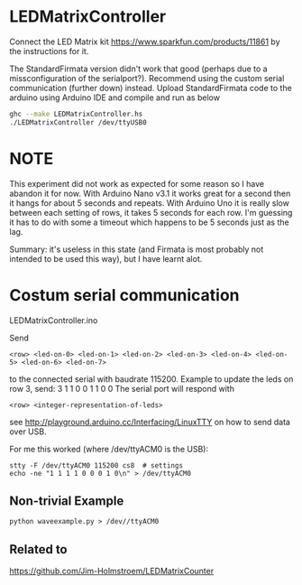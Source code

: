 # LEDMatrixController
Connect the LED Matrix kit https://www.sparkfun.com/products/11861 by the instructions for it.

The StandardFirmata version didn't work that good (perhaps due to a missconfiguration of the serialport?). Recommend using the custom serial communication (further down) instead.
Upload StandardFirmata code to the arduino using Arduino IDE and compile and run as below

```bash
ghc --make LEDMatrixController.hs
./LEDMatrixController /dev/ttyUSB0
```

# NOTE
This experiment did not work as expected for some reason so I have abandon it for now.
With Arduino Nano v3.1 it works great for a second then it hangs for about 5 seconds and repeats.
With Arduino Uno it is really slow between each setting of rows, it takes 5 seconds for each row.
I'm guessing it has to do with some a timeout which happens to be 5 seconds just as the lag.


Summary: it's useless in this state (and Firmata is most probably not intended to be used this way), but I have learnt alot.


# Costum serial communication
LEDMatrixController.ino

Send
```
<row> <led-on-0> <led-on-1> <led-on-2> <led-on-3> <led-on-4> <led-on-5> <led-on-6> <led-on-7>
```
to the connected serial with baudrate 115200.
Example to update the leds on row 3, send: 3 1 1 0 0 1 1 0 0
The serial port will respond with
```
<row> <integer-representation-of-leds>
```

see http://playground.arduino.cc/Interfacing/LinuxTTY on how to send data over USB.

For me this worked (where /dev/ttyACM0 is the USB):
```
stty -F /dev/ttyACM0 115200 cs8  # settings
echo -ne "1 1 1 1 0 0 0 1 0\n" > /dev/ttyACM0
```

## Non-trivial Example
```
python waveexample.py > /dev//ttyACM0
```

## Related to
https://github.com/Jim-Holmstroem/LEDMatrixCounter

